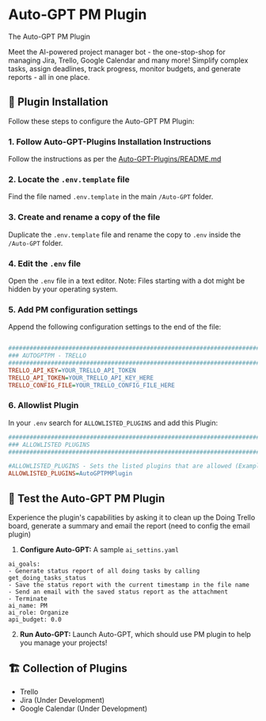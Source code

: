 # Auto-GPT PM Plugin
The Auto-GPT PM Plugin 

Meet the AI-powered project manager bot - the one-stop-shop for managing Jira, Trello, Google Calendar and many more! Simplify complex tasks, assign deadlines, track progress, monitor budgets, and generate reports - all in one place. 


## 🔧 Plugin Installation

Follow these steps to configure the Auto-GPT PM Plugin:

### 1. Follow Auto-GPT-Plugins Installation Instructions
Follow the instructions as per the [Auto-GPT-Plugins/README.md](https://github.com/Significant-Gravitas/Auto-GPT-Plugins/blob/master/README.md)

### 2. Locate the `.env.template` file
Find the file named `.env.template` in the main `/Auto-GPT` folder.

### 3. Create and rename a copy of the file
Duplicate the `.env.template` file and rename the copy to `.env` inside the `/Auto-GPT` folder.

### 4. Edit the `.env` file
Open the `.env` file in a text editor. Note: Files starting with a dot might be hidden by your operating system.

### 5. Add PM configuration settings
Append the following configuration settings to the end of the file:

```ini

################################################################################
### AUTOGPTPM - TRELLO
################################################################################
TRELLO_API_KEY=YOUR_TRELLO_API_TOKEN
TRELLO_API_TOKEN=YOUR_TRELLO_API_KEY_HERE
TRELLO_CONFIG_FILE=YOUR_TRELLO_CONFIG_FILE_HERE
```

### 6. Allowlist Plugin
In your `.env` search for `ALLOWLISTED_PLUGINS` and add this Plugin:

```ini
################################################################################
### ALLOWLISTED PLUGINS
################################################################################

#ALLOWLISTED_PLUGINS - Sets the listed plugins that are allowed (Example: plugin1,plugin2,plugin3)
ALLOWLISTED_PLUGINS=AutoGPTPMPlugin
```
## 🧪 Test the Auto-GPT PM Plugin

Experience the plugin's capabilities by asking it to clean up the Doing Trello board, generate a summary and email the report (need to config the email plugin)

1. **Configure Auto-GPT:**
A sample `ai_settins.yaml` 
```
ai_goals:
- Generate status report of all doing tasks by calling get_doing_tasks_status
- Save the status report with the current timestamp in the file name
- Send an email with the saved status report as the attachment
- Terminate
ai_name: PM
ai_role: Organize
api_budget: 0.0
```



2. **Run Auto-GPT:**
   Launch Auto-GPT, which should use PM plugin to help you manage your projects!


## 🏗️ Collection of Plugins
- Trello 
- Jira (Under Development)
- Google Calendar (Under Development)